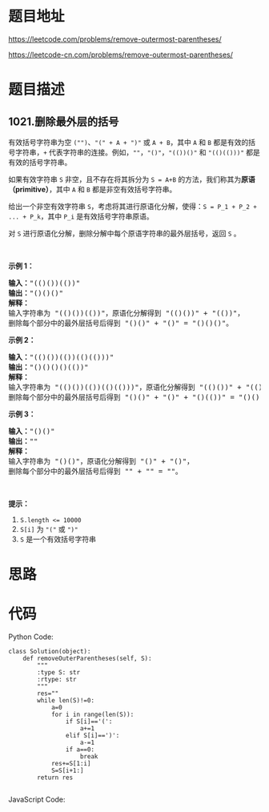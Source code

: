 # 题目地址
https://leetcode.com/problems/remove-outermost-parentheses/

https://leetcode-cn.com/problems/remove-outermost-parentheses/
# 题目描述
## 1021.删除最外层的括号
<p>有效括号字符串为空&nbsp;<code>(&quot;&quot;)</code>、<code>&quot;(&quot; + A + &quot;)&quot;</code>&nbsp;或&nbsp;<code>A + B</code>，其中&nbsp;<code>A</code> 和&nbsp;<code>B</code>&nbsp;都是有效的括号字符串，<code>+</code>&nbsp;代表字符串的连接。例如，<code>&quot;&quot;</code>，<code>&quot;()&quot;</code>，<code>&quot;(())()&quot;</code>&nbsp;和&nbsp;<code>&quot;(()(()))&quot;</code>&nbsp;都是有效的括号字符串。</p>

<p>如果有效字符串&nbsp;<code>S</code>&nbsp;非空，且不存在将其拆分为&nbsp;<code>S = A+B</code>&nbsp;的方法，我们称其为<strong>原语（primitive）</strong>，其中&nbsp;<code>A</code> 和&nbsp;<code>B</code>&nbsp;都是非空有效括号字符串。</p>

<p>给出一个非空有效字符串&nbsp;<code>S</code>，考虑将其进行原语化分解，使得：<code>S = P_1 + P_2 + ... + P_k</code>，其中&nbsp;<code>P_i</code>&nbsp;是有效括号字符串原语。</p>

<p>对&nbsp;<code>S</code>&nbsp;进行原语化分解，删除分解中每个原语字符串的最外层括号，返回 <code>S</code>&nbsp;。</p>

<p>&nbsp;</p>

<p><strong>示例 1：</strong></p>

<pre><strong>输入：</strong>&quot;(()())(())&quot;
<strong>输出：</strong>&quot;()()()&quot;
<strong>解释：
</strong>输入字符串为 &quot;(()())(())&quot;，原语化分解得到 &quot;(()())&quot; + &quot;(())&quot;，
删除每个部分中的最外层括号后得到 &quot;()()&quot; + &quot;()&quot; = &quot;()()()&quot;。</pre>

<p><strong>示例 2：</strong></p>

<pre><strong>输入：</strong>&quot;(()())(())(()(()))&quot;
<strong>输出：</strong>&quot;()()()()(())&quot;
<strong>解释：</strong>
输入字符串为 &quot;(()())(())(()(()))&quot;，原语化分解得到 &quot;(()())&quot; + &quot;(())&quot; + &quot;(()(()))&quot;，
删除每个部分中的最外层括号后得到 &quot;()()&quot; + &quot;()&quot; + &quot;()(())&quot; = &quot;()()()()(())&quot;。
</pre>

<p><strong>示例 3：</strong></p>

<pre><strong>输入：</strong>&quot;()()&quot;
<strong>输出：</strong>&quot;&quot;
<strong>解释：</strong>
输入字符串为 &quot;()()&quot;，原语化分解得到 &quot;()&quot; + &quot;()&quot;，
删除每个部分中的最外层括号后得到 &quot;&quot; + &quot;&quot; = &quot;&quot;。
</pre>

<p>&nbsp;</p>

<p><strong>提示：</strong></p>

<ol>
	<li><code>S.length &lt;= 10000</code></li>
	<li><code>S[i]</code> 为&nbsp;<code>&quot;(&quot;</code> 或&nbsp;<code>&quot;)&quot;</code></li>
	<li><code>S</code> 是一个有效括号字符串</li>
</ol>

# 思路

# 代码
Python Code:

```
class Solution(object):
    def removeOuterParentheses(self, S):
        """
        :type S: str
        :rtype: str
        """
        res=""
        while len(S)!=0:
            a=0
            for i in range(len(S)):
                if S[i]=='(':
                    a+=1
                elif S[i]==')':
                    a-=1
                if a==0:
                    break
            res+=S[1:i]
            S=S[i+1:]
        return res
                
```
JavaScript Code:

```

```
